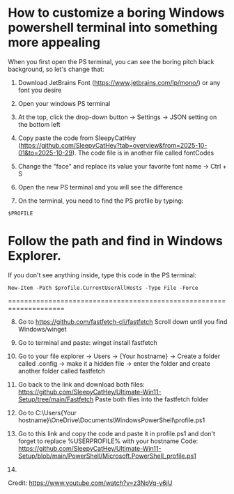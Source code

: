 # How to customize a boring Windows powershell terminal into something more appealing
When you first open the PS terminal, you can see the boring pitch black background, so let's change that:

1. Download JetBrains Font (https://www.jetbrains.com/lp/mono/) or any font you desire
2. Open your windows PS terminal
3. At the top, click the drop-down button -> Settings -> JSON setting on the bottom left
4. Copy paste the code from SleepyCatHey (https://github.com/SleepyCatHey?tab=overview&from=2025-10-01&to=2025-10-29). 
The code file is in another file called fontCodes

5. Change the "face" and replace its value your favorite font name -> Ctrl + S
6. Open the new PS terminal and you will see the difference
7. On the terminal, you need to find the PS profile by typing:

```
$PROFILE
```
Follow the path and find in Windows Explorer. 
====================================================================

If you don't see anything inside, type this code in the PS terminal: 
```
New-Item -Path $profile.CurrentUserAllHosts -Type File -Force
```

====================================================================

8. Go to https://github.com/fastfetch-cli/fastfetch
Scroll down until you find Windows/winget

9. Go to terminal and paste: winget install fastfetch 
10. Go to your file explorer -> Users -> {Your hostname} -> Create a folder called .config -> make it a hidden file -> enter the folder and create another folder called fastfetch
11. Go back to the link and download both files: https://github.com/SleepyCatHey/Ultimate-Win11-Setup/tree/main/Fastfetch
Paste both files into the fastfetch folder

12. Go to C:\Users\{Your hostname}\OneDrive\Documents\WindowsPowerShell\profile.ps1
13. Go to this link and copy the code and paste it in profile.ps1 and don't forget to replace %USERPROFILE% with your hostname
Code: https://github.com/SleepyCatHey/Ultimate-Win11-Setup/blob/main/PowerShell/Microsoft.PowerShell_profile.ps1

14. 

Credit: https://www.youtube.com/watch?v=z3NpVq-y6jU
